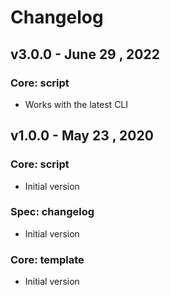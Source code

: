 # Changelog

## v3.0.0 - June 29 , 2022

### Core: script
- Works with the latest CLI

## v1.0.0 - May 23 , 2020

### Core: script
- Initial version

### Spec: changelog
- Initial version

### Core: template
- Initial version